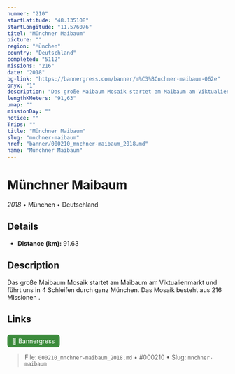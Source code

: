 ```yaml
---
nummer: "210"
startLatitude: "48.135108"
startLongitude: "11.576076"
titel: "Münchner Maibaum"
picture: ""
region: "München"
country: "Deutschland"
completed: "5112"
missions: "216"
date: "2018"
bg-link: "https://bannergress.com/banner/m%C3%BCnchner-maibaum-062e"
onyx: "1"
description: "Das große Maibaum Mosaik startet am Maibaum am Viktualienmarkt und führt uns in 4 Schleifen durch ganz München. Das Mosaik besteht aus 216 Missionen ."
lengthKMeters: "91,63"
umap: ""
missionDay: ""
notice: ""
Trips: ""
title: "Münchner Maibaum"
slug: "mnchner-maibaum"
href: "banner/000210_mnchner-maibaum_2018.md"
name: "Münchner Maibaum"
---
```

# Münchner Maibaum

*2018* • München • Deutschland





## Details
- **Distance (km):** 91.63






## Description
Das große Maibaum Mosaik startet am Maibaum am Viktualienmarkt und führt uns in 4 Schleifen durch ganz München. Das Mosaik besteht aus 216 Missionen .



## Links
<a href="https://bannergress.com/banner/m%C3%BCnchner-maibaum-062e" style="display:inline-block;margin:6px 8px 0 0;padding:6px 12px;background:#3c8b3c;color:#fff;text-decoration:none;border-radius:6px;">🔗 Bannergress</a>




> File: `000210_mnchner-maibaum_2018.md` • #000210 • Slug: `mnchner-maibaum`
